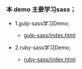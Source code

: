 ### 本 demo 主要学习sass；
* 1.gulp-sass学习Demo;
    * [gulp-sass/index.html](https://github.com/wteam-xq/testDemo/blob/master/sass/gulp-sass/index.html)

* 2.ruby-sass学习Demo;
    * [ruby-sass/index.html](https://github.com/wteam-xq/testDemo/blob/master/sass/ruby-sass/index.html)
